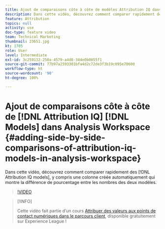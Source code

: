 ```yaml
---
title: Ajout de comparaisons côte à côte de modèles Attribution IQ dans Analysis Workspace
description: Dans cette vidéo, découvrez comment comparer rapidement des modèles Attribution IQ, y compris une colonne créée automatiquement qui montre la différence de pourcentage entre les nombres des deux modèles.
feature: Attribution
topics: null
activity: use
doc-type: feature video
team: Technical Marketing
thumbnail: 23651.jpg
kt: 1705
role: User
level: Intermediate
exl-id: 3c259132-250a-4579-a4d8-344e0b0055f1
source-git-commit: 77b97a2593301bfa4d2c72de3f3b19c095e70600
workflow-type: ht
source-wordcount: '90'
ht-degree: 100%

---
```


# Ajout de comparaisons côte à côte de [!DNL Attribution IQ] [!DNL Models] dans Analysis Workspace {#adding-side-by-side-comparisons-of-attribution-iq-models-in-analysis-workspace}

Dans cette vidéo, découvrez comment comparer rapidement des [!DNL Attribution IQ models], y compris une colonne créée automatiquement qui montre la différence de pourcentage entre les nombres des deux modèles.

>[!VIDEO](https://video.tv.adobe.com/v/23651/?quality=12)

>[!INFO]
>
> Cette vidéo fait partie d’un cours [Attribuer des valeurs aux points de contact numériques dans le parcours client](https://experienceleague.adobe.com/?recommended=Analytics-U-1-2020.2), disponible gratuitement sur Experience League !
